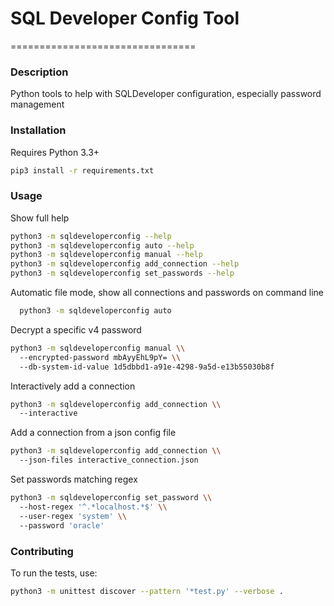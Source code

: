 # SQL Developer Config Tool
================================

### Description

Python tools to help with SQLDeveloper configuration, especially password management

### Installation

Requires Python 3.3+

```bash
pip3 install -r requirements.txt
```

### Usage

Show full help

```bash
python3 -m sqldeveloperconfig --help
python3 -m sqldeveloperconfig auto --help
python3 -m sqldeveloperconfig manual --help
python3 -m sqldeveloperconfig add_connection --help
python3 -m sqldeveloperconfig set_passwords --help
```

Automatic file mode, show all connections and passwords on command line
```bash
  python3 -m sqldeveloperconfig auto
```
Decrypt a specific v4 password
```bash
python3 -m sqldeveloperconfig manual \\
  --encrypted-password mbAyyEhL9pY= \\
  --db-system-id-value 1d5dbbd1-a91e-4298-9a5d-e13b55030b8f
```
Interactively add a connection
```bash
python3 -m sqldeveloperconfig add_connection \\
  --interactive
```
Add a connection from a json config file
```bash
python3 -m sqldeveloperconfig add_connection \\
  --json-files interactive_connection.json
```

Set passwords matching regex
```bash
python3 -m sqldeveloperconfig set_password \\
  --host-regex '^.*localhost.*$' \\
  --user-regex 'system' \\
  --password 'oracle'
```

### Contributing

To run the tests, use:

```bash
python3 -m unittest discover --pattern '*test.py' --verbose .
```
